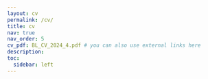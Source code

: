 ```yaml
---
layout: cv
permalink: /cv/
title: cv
nav: true
nav_order: 5
cv_pdf: BL_CV_2024_4.pdf # you can also use external links here
description: 
toc:
  sidebar: left
---
```

